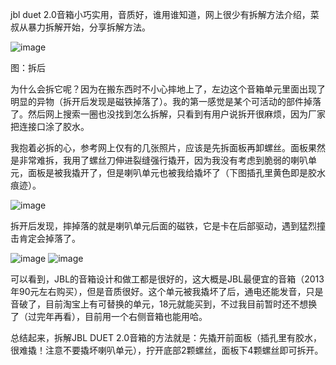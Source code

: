 jbl duet 2.0音箱小巧实用，音质好，谁用谁知道，网上很少有拆解方法介绍，菜叔从暴力拆解开始，分享拆解方法。

 
![image](https://github.com/jdzj/ji/assets/2352309/630df612-05dd-4089-919a-dff6c2c20870)



图：拆后

 

为什么会拆它呢？因为在搬东西时不小心摔地上了，左边这个音箱单元里面出现了明显的异物（拆开后发现是磁铁掉落了）。我的第一感觉是某个可活动的部件掉落了。然后网上搜索一圈也没找到怎么拆解，只看到有用户说拆开很麻烦，因为厂家把连接口涂了胶水。

 

我抱着必拆的心，参考网上仅有的几张照片，应该是先拆面板再卸螺丝。面板果然是非常难拆，我用了螺丝刀伸进裂缝强行撬开，因为我没有考虑到脆弱的喇叭单元，面板是被我撬开了，但是喇叭单元也被我给撬坏了（下图插孔里黄色即是胶水痕迹）。

 
![image](https://github.com/jdzj/ji/assets/2352309/345372c3-1efc-4e42-90ac-af6255ebf090)



 

拆开后发现，摔掉落的就是喇叭单元后面的磁铁，它是卡在后部驱动，遇到猛烈撞击肯定会掉落了。


![image](https://github.com/jdzj/ji/assets/2352309/1094d245-eea9-4cc6-b953-3870660a9cea)
![image](https://github.com/jdzj/ji/assets/2352309/a1355b1b-88df-49ef-b893-4d6ef2f1aa2c)



 

可以看到，JBL的音箱设计和做工都是很好的，这大概是JBL最便宜的音箱（2013年90元左右购买），但是音质很好。这个单元被我撬坏了后，通电还能发音，只是音破了，目前淘宝上有可替换的单元，18元就能买到，不过我目前暂时还不想换了（过完年再看），目前用一个右侧音箱也能用哈。

 

总结起来，拆解JBL DUET 2.0音箱的方法就是：先撬开前面板（插孔里有胶水，很难撬！注意不要撬坏喇叭单元），拧开底部2颗螺丝，面板下4颗螺丝即可拆开。
<!-- ##{"timestamp":1612573295}## -->